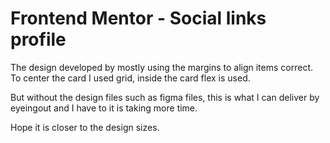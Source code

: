 # Frontend Mentor - Social links profile

The design developed by mostly using the margins to align items correct. To center the card I used grid, inside the card flex is used.

But without the design files such as figma files, this is what I can deliver by eyeingout and I have to it is taking more time.

Hope it is closer to the design sizes.

